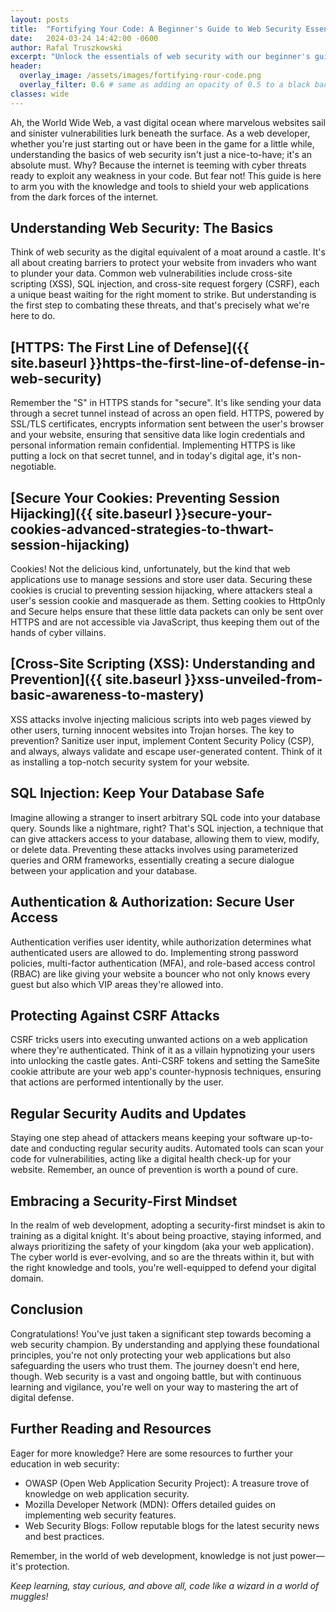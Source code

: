 ```yaml
---
layout: posts
title:  "Fortifying Your Code: A Beginner's Guide to Web Security Essentials"
date:   2024-03-24 14:42:00 -0600
author: Rafal Truszkowski
excerpt: "Unlock the essentials of web security with our beginner's guide. Discover key practices to protect your web applications from threats like XSS, SQL injection, and more, with practical tips for junior to mid-level developers."
header:
  overlay_image: /assets/images/fortifying-rour-code.png
  overlay_filter: 0.6 # same as adding an opacity of 0.5 to a black background
classes: wide
---
```

Ah, the World Wide Web, a vast digital ocean where marvelous websites sail and sinister vulnerabilities lurk beneath the surface. As a web developer, whether you're just starting out or have been in the game for a little while, understanding the basics of web security isn't just a nice-to-have; it's an absolute must. Why? Because the internet is teeming with cyber threats ready to exploit any weakness in your code. But fear not! This guide is here to arm you with the knowledge and tools to shield your web applications from the dark forces of the internet.

## Understanding Web Security: The Basics
Think of web security as the digital equivalent of a moat around a castle. It's all about creating barriers to protect your website from invaders who want to plunder your data. Common web vulnerabilities include cross-site scripting (XSS), SQL injection, and cross-site request forgery (CSRF), each a unique beast waiting for the right moment to strike. But understanding is the first step to combating these threats, and that's precisely what we're here to do.

## [HTTPS: The First Line of Defense]({{ site.baseurl }}https-the-first-line-of-defense-in-web-security)
Remember the "S" in HTTPS stands for "secure". It's like sending your data through a secret tunnel instead of across an open field. HTTPS, powered by SSL/TLS certificates, encrypts information sent between the user's browser and your website, ensuring that sensitive data like login credentials and personal information remain confidential. Implementing HTTPS is like putting a lock on that secret tunnel, and in today's digital age, it's non-negotiable.

## [Secure Your Cookies: Preventing Session Hijacking]({{ site.baseurl }}secure-your-cookies-advanced-strategies-to-thwart-session-hijacking)
Cookies! Not the delicious kind, unfortunately, but the kind that web applications use to manage sessions and store user data. Securing these cookies is crucial to preventing session hijacking, where attackers steal a user's session cookie and masquerade as them. Setting cookies to HttpOnly and Secure helps ensure that these little data packets can only be sent over HTTPS and are not accessible via JavaScript, thus keeping them out of the hands of cyber villains.

## [Cross-Site Scripting (XSS): Understanding and Prevention]({{ site.baseurl }}xss-unveiled-from-basic-awareness-to-mastery)
XSS attacks involve injecting malicious scripts into web pages viewed by other users, turning innocent websites into Trojan horses. The key to prevention? Sanitize user input, implement Content Security Policy (CSP), and always, always validate and escape user-generated content. Think of it as installing a top-notch security system for your website.

## SQL Injection: Keep Your Database Safe
Imagine allowing a stranger to insert arbitrary SQL code into your database query. Sounds like a nightmare, right? That's SQL injection, a technique that can give attackers access to your database, allowing them to view, modify, or delete data. Preventing these attacks involves using parameterized queries and ORM frameworks, essentially creating a secure dialogue between your application and your database.

## Authentication & Authorization: Secure User Access
Authentication verifies user identity, while authorization determines what authenticated users are allowed to do. Implementing strong password policies, multi-factor authentication (MFA), and role-based access control (RBAC) are like giving your website a bouncer who not only knows every guest but also which VIP areas they're allowed into.

## Protecting Against CSRF Attacks
CSRF tricks users into executing unwanted actions on a web application where they're authenticated. Think of it as a villain hypnotizing your users into unlocking the castle gates. Anti-CSRF tokens and setting the SameSite cookie attribute are your web app's counter-hypnosis techniques, ensuring that actions are performed intentionally by the user.

## Regular Security Audits and Updates
Staying one step ahead of attackers means keeping your software up-to-date and conducting regular security audits. Automated tools can scan your code for vulnerabilities, acting like a digital health check-up for your website. Remember, an ounce of prevention is worth a pound of cure.

## Embracing a Security-First Mindset
In the realm of web development, adopting a security-first mindset is akin to training as a digital knight. It's about being proactive, staying informed, and always prioritizing the safety of your kingdom (aka your web application). The cyber world is ever-evolving, and so are the threats within it, but with the right knowledge and tools, you're well-equipped to defend your digital domain.

## Conclusion
Congratulations! You've just taken a significant step towards becoming a web security champion. By understanding and applying these foundational principles, you're not only protecting your web applications but also safeguarding the users who trust them. The journey doesn't end here, though. Web security is a vast and ongoing battle, but with continuous learning and vigilance, you're well on your way to mastering the art of digital defense.

## Further Reading and Resources
Eager for more knowledge? Here are some resources to further your education in web security:
- OWASP (Open Web Application Security Project): A treasure trove of knowledge on web application security.
- Mozilla Developer Network (MDN): Offers detailed guides on implementing web security features.
- Web Security Blogs: Follow reputable blogs for the latest security news and best practices.

Remember, in the world of web development, knowledge is not just power—it's protection.

_Keep learning, stay curious, and above all, code like a wizard in a world of muggles!_